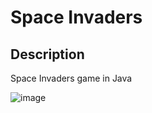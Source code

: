 # Space Invaders

## Description
Space Invaders game in Java

![image](https://user-images.githubusercontent.com/57547638/146219666-281b0ccc-fc9a-480a-a9dd-bedf019a5133.png)

